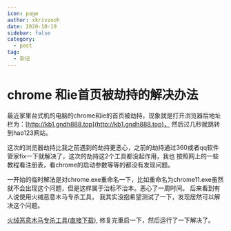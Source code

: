 ```yaml
---
icon: page
author: xkrivzooh
date: 2020-10-19
sidebar: false
category:
  - post
tag:
  - 杂记
---
```


# chrome 和ie首页被劫持的解决办法

最近家里台式机的电脑的chrome和ie的首页被劫持，现象就是打开浏览器后地址栏为：[http://kb1.gndh888.top](http://kb1.gndh888.top)，
然后过几秒就跳转到hao123网站。

这次的浏览器劫持比我之前遇到的劫持更恶心，之前的劫持通过360或者qq软件管家fix一下就解决了，这次的劫持这2个工具都没起作用，我也
按照网上的一些教程看注册表，看chrome的启动参数等等的都没有发现问题。

一开始的临时解法是对chrome.exe重命名一下，比如重命名为chrome11.exe虽然就不会出现这个问题，但是这样属于治标不治本。恶心了一周时间。
后来看到有人说使用火绒恶意木马专杀工具， 我其实没抱希望测试了一下，发现居然可以解决这个问题。

[火绒恶意木马专杀工具(直接下载)](http://down5.huorong.cn/hrkill-1.0.0.33.exe), 修复完重启一下，然后运行了一下解决了。



